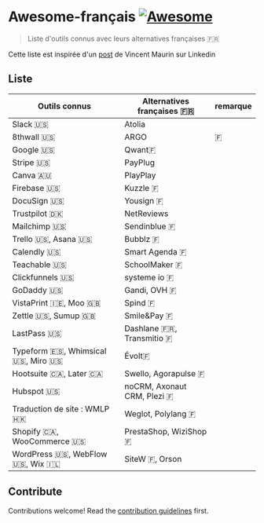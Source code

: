 # Awesome-français [![Awesome](https://awesome.re/badge.svg)](https://awesome.re)

> Liste d'outils connus avec leurs alternatives françaises  🇫🇷

 Cette liste est inspirée d'un [post](https://www.linkedin.com/posts/vincent-maurin_outils-startup-frenchtech-activity-6922883292882976768-nUp3/) de Vincent Maurin sur Linkedin


## Liste 

| Outils connus | Alternatives françaises 🇫🇷 | remarque |
|--|--|--|
|Slack 🇺🇸| Atolia | |🇫
|8thwall 🇺🇸| ARGO |🇫|
|Google 🇺🇸| Qwant🇫| |
|Stripe 🇺🇸| PayPlug | | 
|Canva 🇦🇺 |  PlayPlay | | 
|Firebase 🇺🇸 |  Kuzzle 🇫| | 
|DocuSign 🇺🇸 |  Yousign 🇫| | 
|Trustpilot 🇩🇰 |  NetReviews | | 
|Mailchimp 🇺🇸 |  Sendinblue 🇫| | 
|Trello 🇺🇸, Asana 🇺🇸 |  Bubblz 🇫| | 
|Calendly 🇺🇸 |  Smart Agenda 🇫| | 
|Teachable 🇺🇸 |  SchoolMaker 🇫| | 
|Clickfunnels 🇺🇸 |  systeme io 🇫| | 
|GoDaddy 🇺🇸 |  Gandi, OVH 🇫| | 
|VistaPrint 🇮🇪, Moo 🇬🇧 |  Spind 🇫| | 
|Zettle 🇺🇸, Sumup 🇬🇧 |  Smile&Pay 🇫| | 
|LastPass 🇺🇸 |  Dashlane 🇫🇷, Transmitio 🇫| | 
|Typeform 🇪🇸, Whimsical 🇺🇸, Miro 🇺🇸 |  Évolt🇫| | 
|Hootsuite 🇨🇦, Later 🇨🇦 |  Swello, Agorapulse 🇫| | 
|Hubspot 🇺🇸 |  noCRM, Axonaut CRM, Plezi 🇫| | 
|Traduction de site : WMLP 🇭🇰  | Weglot, Polylang 🇫| | 
|Shopify 🇨🇦, WooCommerce 🇺🇸 |  PrestaShop, WiziShop 🇫| | 
|WordPress 🇺🇸, WebFlow 🇺🇸, Wix 🇮🇱 | SiteW 🇫, Orson | | 


## Contribute

Contributions welcome! Read the [contribution guidelines](contributing.md) first.

